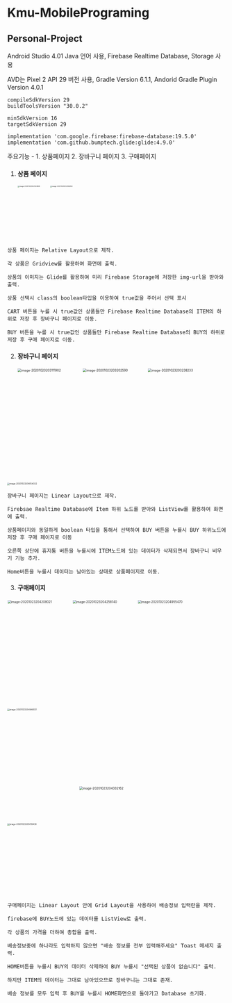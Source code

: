 # **Kmu-MobilePrograming**

## Personal-Project

Android Studio 4.01 Java 언어 사용, Firebase Realtime Database, Storage 사용

AVD는 Pixel 2 API 29 버전 사용, Gradle Version 6.1.1, Andorid Gradle Plugin Version 4.0.1

```
compileSdkVersion 29
buildToolsVersion "30.0.2"

minSdkVersion 16
targetSdkVersion 29

implementation 'com.google.firebase:firebase-database:19.5.0'
implementation 'com.github.bumptech.glide:glide:4.9.0'
```

주요기능 - 1. 상품페이지 2. 장바구니 페이지 3. 구매페이지

1. #### 상품 페이지

   <img src="https://user-images.githubusercontent.com/50823103/97003129-f0308280-1575-11eb-8931-3a1cbdbf38ef.png"  width="300" height="500" alt="image-20201023202144858" style="zoom: 25%;" /><img src="https://user-images.githubusercontent.com/50823103/97002661-4224d880-1575-11eb-92ea-26bf9caa61eb.png" width="300" height="500" alt="image-20201023202356352" style="zoom: 25%;" />


`상품 페이지는 Relative Layout으로 제작.`

`각 상품은 Gridview를 활용하여 화면에 출력.` 

`상품의 이미지는 Glide를 활용하여 미리 Firebase Storage에 저장한 img-url을 받아와 출력.`

`상품 선택시 class의 boolean타입을 이용하여 true값을 주어서 선택 표시`

`CART 버튼을 누를 시 true값인 상품들만 Firebase Realtime Database의 ITEM의 하위로 저장 후 장바구니 페이지로 이동.`

`BUY 버튼을 누를 시 true값인 상품들만 Firebase Realtime Database의 BUY의 하위로 저장 후 구매 페이지로 이동.`



2. #### 장바구니 페이지

   <img src="https://user-images.githubusercontent.com/50823103/97002662-4224d880-1575-11eb-860d-695bd60fbffd.png" width="300" height="500" alt="image-20201023203111902" style="zoom: 50%;" /><img src="https://user-images.githubusercontent.com/50823103/97002664-42bd6f00-1575-11eb-8de0-ef494fabe788.png" width="300" height="500" alt="image-20201023203202590" style="zoom: 50%;" /><img src="https://user-images.githubusercontent.com/50823103/97002668-42bd6f00-1575-11eb-8658-dc1c8cf8fbfb.png" width="300" height="500" alt="image-20201023203238233" style="zoom: 50%;" />

<img src="https://user-images.githubusercontent.com/50823103/97002670-43560580-1575-11eb-8ea7-fb0f87df01d2.png" alt="image-20201023204054332" style="zoom: 33%;" />

`장바구니 페이지는 Linear Layout으로 제작.`

`Firebsae Realtime Database에 Item 하위 노드를 받아와 ListView를 활용하여 화면에 출력.`

`상품페이지와 동일하게 boolean 타입을 통해서 선택하여 BUY 버튼을 누를시 BUY 하위노드에 저장 후 구매 페이지로 이동`

`오른쪽 상단에 휴지통 버튼을 누를시에 ITEM노드에 있는 데이터가 삭제되면서 장바구니 비우기 기능 추가.`

`Home버튼을 누를시 데이터는 남아있는 상태로 상품페이지로 이동.`



3. #### 구매페이지

<img src="https://user-images.githubusercontent.com/50823103/97002671-43ee9c00-1575-11eb-9a1c-ea5ece3e7da7.png" width="300" height="500" alt="image-20201023204208021" style="zoom: 50%;" /><img src="https://user-images.githubusercontent.com/50823103/97002673-43ee9c00-1575-11eb-87cb-ed50b7a79a34.png" width="300" height="500" alt="image-20201023204258140" style="zoom: 50%;" /><img src="https://user-images.githubusercontent.com/50823103/97002659-418c4200-1575-11eb-84d4-7f98d13e9376.png" width="300" height="500" alt="image-20201023204955470" style="zoom: 50%;" /><img src="https://user-images.githubusercontent.com/50823103/97003491-75b43280-1576-11eb-8544-5b0204877806.png" width="500" height="500" alt="image-20201023204848021" style="zoom: 33%;" />

<img src="https://user-images.githubusercontent.com/50823103/97002660-418c4200-1575-11eb-86d7-d09a55ad61fc.png" width="500" height="500"  alt="image-20201023205019439" style="zoom: 33%;" /><img src="https://user-images.githubusercontent.com/50823103/97002676-44873280-1575-11eb-8e0e-c70a8d9244f0.png" width="300" height="500" alt="image-20201023204332162" style="zoom: 50%;" />

`구매페이지는 Linear Layout 안에 Grid Layout을 사용하여 배송정보 입력란을 제작.`

`firebase에 BUY노드에 있는 데이터를 ListView로 출력.`

`각 상품의 가격을 더하여 총합을 출력.`

`배송정보중에 하나라도 입력하지 않으면 "배송 정보를 전부 입력해주세요" Toast 메세지 출력.`

`HOME버튼을 누를시 BUY의 데이터 삭제하여 BUY 누를시 "선택된 상품이 없습니다" 출력.`

`하지만 ITEM의 데이터는 그대로 남아있으므로 장바구니는 그대로 존재.`

`배송 정보를 모두 입력 후 BUY를 누를시 HOME화면으로 돌아가고 Database 초기화.`







